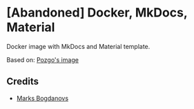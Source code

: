 # [Abandoned] Docker, MkDocs, Material

Docker image with MkDocs and Material template.

Based on: [Pozgo's image](https://github.com/pozgo/docker-mkdocs "Git repository")

## Credits

- [Marks Bogdanovs](https://www.ezitisitis.com)
